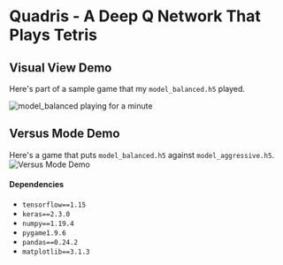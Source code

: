 # Quadris - A Deep Q Network That Plays Tetris

## Visual View Demo
Here's part of a sample game that my `model_balanced.h5` played.

![model_balanced playing for a minute](./sp_sample.gif)


## Versus Mode Demo
Here's a game that puts `model_balanced.h5` against `model_aggressive.h5`.
![Versus Mode Demo](./vs_sample.gif)


#### Dependencies
- `tensorflow==1.15`
- `keras==2.3.0`
- `numpy==1.19.4`
- `pygame1.9.6`
- `pandas==0.24.2`
- `matplotlib==3.1.3`
